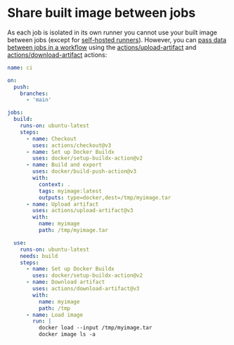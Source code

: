 # Share built image between jobs

As each job is isolated in its own runner you cannot use your built image
between jobs (except for [self-hosted runners](https://docs.github.com/en/actions/hosting-your-own-runners/about-self-hosted-runners)).
However, you can [pass data between jobs in a workflow](https://docs.github.com/en/actions/using-workflows/storing-workflow-data-as-artifacts#passing-data-between-jobs-in-a-workflow)
using the [actions/upload-artifact](https://github.com/actions/upload-artifact)
and [actions/download-artifact](https://github.com/actions/download-artifact)
actions:

```yaml
name: ci

on:
  push:
    branches:
      - 'main'

jobs:
  build:
    runs-on: ubuntu-latest
    steps:
      - name: Checkout
        uses: actions/checkout@v3
      - name: Set up Docker Buildx
        uses: docker/setup-buildx-action@v2
      - name: Build and export
        uses: docker/build-push-action@v3
        with:
          context: .
          tags: myimage:latest
          outputs: type=docker,dest=/tmp/myimage.tar
      - name: Upload artifact
        uses: actions/upload-artifact@v3
        with:
          name: myimage
          path: /tmp/myimage.tar

  use:
    runs-on: ubuntu-latest
    needs: build
    steps:
      - name: Set up Docker Buildx
        uses: docker/setup-buildx-action@v2
      - name: Download artifact
        uses: actions/download-artifact@v3
        with:
          name: myimage
          path: /tmp
      - name: Load image
        run: |
          docker load --input /tmp/myimage.tar
          docker image ls -a
```
